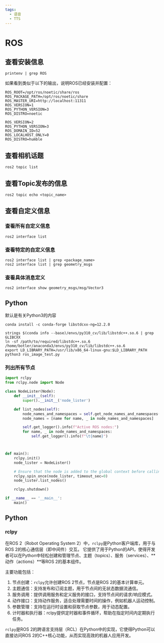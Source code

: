 ```yaml
---
tags:
  - 语音
  - TTS
---
```


# ROS

## 查看安装信息
```shell
printenv | grep ROS
```
如果看到类似于以下的输出，说明ROS已经安装并配置：
```shell
ROS_ROOT=/opt/ros/noetic/share/ros
ROS_PACKAGE_PATH=/opt/ros/noetic/share
ROS_MASTER_URI=http://localhost:11311
ROS_VERSION=1
ROS_PYTHON_VERSION=3
ROS_DISTRO=noetic
```

```shell
ROS_VERSION=2
ROS_PYTHON_VERSION=3
ROS_DOMAIN_ID=52
ROS_LOCALHOST_ONLY=0
ROS_DISTRO=humble
```

## 查看相机话题
```shell
ros2 topic list
```

## 查看Topic发布的信息
```shell
ros2 topic echo <topic_name>
```

## 查看自定义信息
### 查看所有自定义信息
```shell
ros2 interface list
```

### 查看特定的自定义信息
```shell
ros2 interface list | grep <package_name>
ros2 interface list | grep geometry_msgs
```

### 查看具体消息定义
```shell
ros2 interface show geometry_msgs/msg/Vector3
```

## Python
默认是有关Python3的内容


```shell
conda install -c conda-forge libstdcxx-ng=12.2.0

strings $(conda info --base)/envs/py310_cv/lib/libstdc++.so.6 | grep GLIBCXX
ln -sf /path/to/required/libstdc++.so.6 /home/botler/anaconda3/envs/py310_cv/lib/libstdc++.so.6
export LD_LIBRARY_PATH=/usr/lib/x86_64-linux-gnu:$LD_LIBRARY_PATH
python3 ros_image_test.py

```

### 列出所有节点
```python
import rclpy
from rclpy.node import Node

class NodeLister(Node):
    def __init__(self):
        super().__init__('node_lister')

    def list_nodes(self):
        node_names_and_namespaces = self.get_node_names_and_namespaces()
        node_names = [name for name, _ in node_names_and_namespaces]

        self.get_logger().info(f"Active ROS nodes:")
        for name, _ in node_names_and_namespaces:
            self.get_logger().info(f"\t{name}")



def main():
    rclpy.init()
    node_lister = NodeLister()

    # Ensure that the node is added to the global context before calling list_nodes
    rclpy.spin_once(node_lister, timeout_sec=0)
    node_lister.list_nodes()

    rclpy.shutdown()

if __name__ == '__main__':
    main()
```

## Python
### rclpy
在ROS 2（Robot Operating System 2）中，`rclpy`是Python客户端库，用于与ROS 2的核心通信层（即中间件）交互。
它提供了用于Python的API，使得开发者可以在Python中轻松创建和管理节点、主题（topics）、服务（services）、**动作（actions）**等ROS 2的基本组件。

主要功能包括：
1. 节点创建：`rclpy`允许创建ROS 2节点，节点是ROS 2的基本计算单元。
2. 主题通信：支持发布和订阅主题，用于节点间的无状态数据流通信。
3. 服务调用：提供调用服务和定义服务的接口，支持节点间的请求/响应模式。
4. 动作接口：支持动作服务，适合处理需要时间的操作，例如机器人运动控制。
5. 参数管理：支持在运行时设置和获取节点参数，用于动态配置。
6. 计时器和执行器：rclpy提供定时器和事件循环，帮助在指定时间内定期执行任务。

`rclpy`是ROS 2的跨语言支持层（RCL）在Python中的实现，它使得Python可以直接访问ROS 2的C++核心功能，从而实现高效的机器人应用开发。

